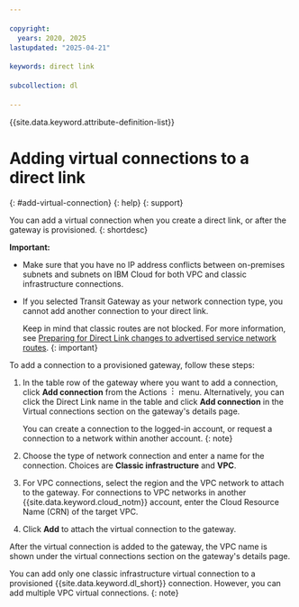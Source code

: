 ```yaml
---

copyright:
  years: 2020, 2025
lastupdated: "2025-04-21"

keywords: direct link

subcollection: dl

---
```


{{site.data.keyword.attribute-definition-list}}

# Adding virtual connections to a direct link
{: #add-virtual-connection}
{: help}
{: support}

You can add a virtual connection when you create a direct link, or after the gateway is provisioned.
{: shortdesc}

**Important:**

* Make sure that you have no IP address conflicts between on-premises subnets and subnets on IBM Cloud for both VPC and classic infrastructure connections.
* If you selected Transit Gateway as your network connection type, you cannot add another connection to your direct link. 

   Keep in mind that classic routes are not blocked. For more information, see [Preparing for Direct Link changes to advertised service network routes](/docs/dl?topic=dl-notification-dl-tgw).
   {: important}

To add a connection to a provisioned gateway, follow these steps:

1. In the table row of the gateway where you want to add a connection, click **Add connection** from the Actions ![Actions menu](images/overflow.png) menu. Alternatively, you can click the Direct Link name in the table and click **Add connection** in the Virtual connections section on the gateway's details page.

   You can create a connection to the logged-in account, or request a connection to a network within another account.
   {: note}

1. Choose the type of network connection and enter a name for the connection. Choices are **Classic infrastructure** and **VPC**.
1. For VPC connections, select the region and the VPC network to attach to the gateway. For connections to VPC networks in another {{site.data.keyword.cloud_notm}} account, enter the Cloud Resource Name (CRN) of the target VPC.
1. Click **Add** to attach the virtual connection to the gateway.

After the virtual connection is added to the gateway, the VPC name is shown under the virtual connections section on the gateway's details page.

You can add only one classic infrastructure virtual connection to a provisioned {{site.data.keyword.dl_short}} connection. However, you can add multiple VPC virtual connections.
{: note}
